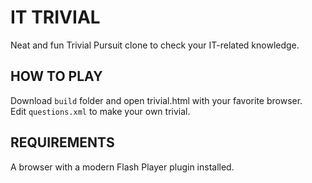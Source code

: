 IT TRIVIAL
==========
Neat and fun Trivial Pursuit clone to check your IT-related knowledge.

HOW TO PLAY
-----------
Download `build` folder and open trivial.html with your favorite browser.  
Edit `questions.xml` to make your own trivial.

REQUIREMENTS
------------
A browser with a modern Flash Player plugin installed.


